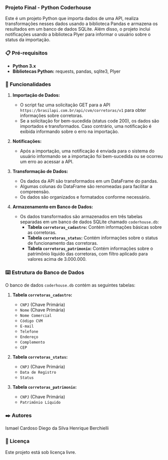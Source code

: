 ### Projeto Final - Python Coderhouse
Este é um projeto Python que importa dados de uma API, realiza transformações nesses dados usando a biblioteca Pandas e armazena os resultados em um banco de dados SQLite. Além disso, o projeto inclui notificações usando a biblioteca Plyer para informar o usuário sobre o status da importação.

### 📋 Pré-requisitos
- **Python 3.x**
- **Bibliotecas Python:** requests, pandas, sqlite3, Plyer

### 🔧 Funcionalidades

1. **Importação de Dados:**
   - O script faz uma solicitação GET para a API `https://brasilapi.com.br/api/cvm/corretoras/v1` para obter informações sobre corretoras.
   - Se a solicitação for bem-sucedida (status code 200), os dados são importados e transformados. Caso contrário, uma notificação é exibida informando sobre o erro na importação.

2. **Notificações:**
   - Após a importação, uma notificação é enviada para o sistema do usuário informando se a importação foi bem-sucedida ou se ocorreu um erro ao acessar a API.

3. **Transformação de Dados:**
   - Os dados da API são transformados em um DataFrame do pandas.
   - Algumas colunas do DataFrame são renomeadas para facilitar a compreensão.
   - Os dados são organizados e formatados conforme necessário.

4. **Armazenamento em Banco de Dados:**
   - Os dados transformados são armazenados em três tabelas separadas em um banco de dados SQLite chamado `coderhouse.db`:
     - **Tabela `corretoras_cadastro`:** Contém informações básicas sobre as corretoras.
     - **Tabela `corretoras_status`:** Contém informações sobre o status de funcionamento das corretoras.
     - **Tabela `corretoras_patrimonio`:** Contém informações sobre o patrimônio líquido das corretoras, com filtro aplicado para valores acima de 3.000.000.

### ⌨️ Estrutura do Banco de Dados
O banco de dados `coderhouse.db` contém as seguintes tabelas:

1. **Tabela `corretoras_cadastro`:**
   - `CNPJ` (Chave Primária)
   - `Nome` (Chave Primária)
   - `Nome Comercial`
   - `Código CVM`
   - `E-mail`
   - `Telefone`
   - `Endereço`
   - `Complemento`
   - `CEP`

2. **Tabela `corretoras_status`:**
   - `CNPJ` (Chave Primária)
   - `Data de Registro`
   - `Status`

3. **Tabela `corretoras_patrimonio`:**
   - `CNPJ` (Chave Primária)
   - `Patrimônio Líquido`

### ✒️ Autores
Ismael Cardoso
Diego da Silva
Henrique Berchielli

### 📄 Licença
Este projeto está sob licença livre.

